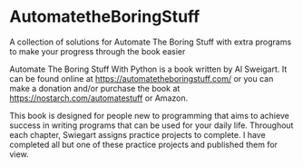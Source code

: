 # AutomatetheBoringStuff
 
A collection of solutions for Automate The Boring Stuff with extra programs to make your progress through the book easier

Automate The Boring Stuff With Python is a book written by Al Sweigart. It can be found online at https://automatetheboringstuff.com/ or you can make a donation and/or purchase the book at https://nostarch.com/automatestuff or Amazon.

This book is designed for people new to programming that aims to achieve success in writing programs that can be used for your daily life. Throughout each chapter, Swiegart assigns practice projects to complete. I have completed all but one of these practice projects and published them for view.
